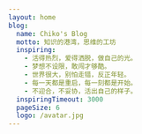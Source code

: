 ```yaml
---
layout: home
blog:
  name: Chiko's Blog
  motto: 知识的港湾，思维的工坊
  inspiring:
    - 活得热烈，爱得洒脱，做自己的光。
    - 梦想不设限，敢闯才够酷。
    - 世界很大，别怕走错，反正年轻。
    - 每一天都是重启，每一刻都是开始。
    - 不迎合，不妥协，活出自己的样子。
  inspiringTimeout: 3000
  pageSize: 6
  logo: /avatar.jpg
---
```

